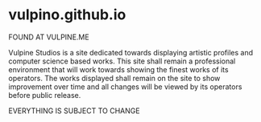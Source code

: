 vulpino.github.io
=================

FOUND AT VULPINE.ME

Vulpine Studios is a site dedicated towards displaying artistic profiles and computer science based works. This site shall remain a professional environment that will work towards showing the finest works of its operators. The works displayed shall remain on the site to show improvement over time and all changes will be viewed by its operators before public release.

EVERYTHING IS SUBJECT TO CHANGE

